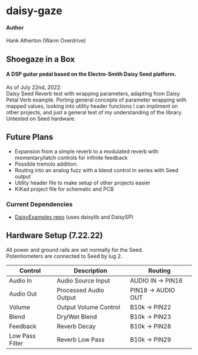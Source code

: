 # daisy-gaze

#### Author

Hank Atherton (Warm Overdrive)

## Shoegaze in a Box

#### A DSP guitar pedal based on the Electro-Smith Daisy Seed platform.

As of July 22nd, 2022:  
Daisy Seed Reverb test with wrapping parameters, adapting from Daisy Petal Verb example. Porting general concepts of parameter wrapping with mapped values, looking into utility header functions I can impliment on other projects, and just a general test of my understanding of the library. Untested on Seed hardware.

## Future Plans

- Expansion from a simple reverb to a modulated reverb with momentary/latch controls for infinite feedback
- Possible tremolo addition.
- Routing into an analog fuzz with a blend control in series with Seed output
- Utility header file to make setup of other projects easier
- KiKad project file for schematic and PCB

### Current Dependencies

- [DaisyExamples repo](https://github.com/electro-smith/DaisyExamples) (uses daisylib and DaisySP)

## Hardware Setup (7.22.22)

All power and ground rails are set normally for the Seed.  
Potentiometers are connected to Seed by lug 2.

| Control         | Description            | Routing            |
| --------------- | ---------------------- | ------------------ |
| Audio In        | Audio Source Input     | AUDIO IN -> PIN16  |
| Audio Out       | Processed Audio Output | PIN18 -> AUDIO OUT |
| Volume          | Output Volume Control  | B10k -> PIN22      |
| Blend           | Dry/Wet Blend          | B10k -> PIN23      |
| Feedback        | Reverb Decay           | B10k -> PIN28      |
| Low Pass Filter | Reverb Low Pass        | B10k -> PIN29      |
